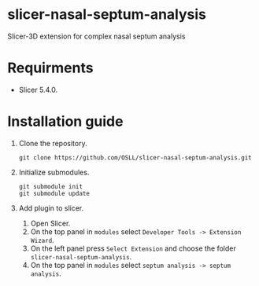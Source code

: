 # slicer-nasal-septum-analysis
Slicer-3D extension for complex nasal septum analysis

# Requirments
- Slicer 5.4.0.

# Installation guide
1. Clone the repository.
   ```
   git clone https://github.com/OSLL/slicer-nasal-septum-analysis.git
   ```

2. Initialize submodules.
   ```
   git submodule init
   git submodule update
   ```

3. Add plugin to slicer.
   1. Open Slicer.
   2. On the top panel in `modules` select `Developer Tools -> Extension Wizard`.
   3. On the left panel press `Select Extension` and choose the folder `slicer-nasal-septum-analysis`.
   4. On the top panel in `modules`  select `septum analysis -> septum analysis`.
   